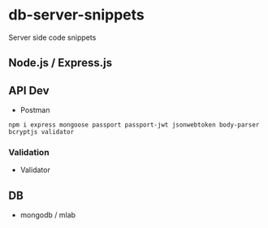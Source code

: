 # db-server-snippets
Server side code snippets

## Node.js / Express.js

## API Dev

- Postman

`npm i express mongoose passport passport-jwt jsonwebtoken body-parser bcryptjs validator`

### Validation

- Validator

## DB

- mongodb / mlab




